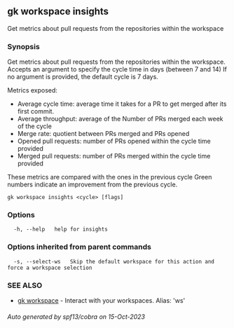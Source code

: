 ## gk workspace insights

Get metrics about pull requests from the repositories within the workspace

### Synopsis

Get metrics about pull requests from the repositories within the workspace.
Accepts an argument to specify the cycle time in days (between 7 and 14)
If no argument is provided, the default cycle is 7 days.

Metrics exposed:
  - Average cycle time: average time it takes for a PR to get merged after its first commit.
  - Average throughput: average of the Number of PRs merged each week of the cycle
  - Merge rate: quotient between PRs merged and PRs opened
  - Opened pull requests: number of PRs opened within the cycle time provided
  - Merged pull requests: number of PRs merged within the cycle time provided

These metrics are compared with the ones in the previous cycle
Green numbers indicate an improvement from the previous cycle.

```
gk workspace insights <cycle> [flags]
```

### Options

```
  -h, --help   help for insights
```

### Options inherited from parent commands

```
  -s, --select-ws   Skip the default workspace for this action and force a workspace selection
```

### SEE ALSO

* [gk workspace](gk_workspace.md)	 - Interact with your workspaces. Alias: 'ws'

###### Auto generated by spf13/cobra on 15-Oct-2023
